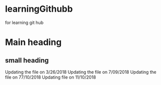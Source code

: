 # learningGithubb
for learning git hub
# Main heading
## small heading
Updating the file on 3/26/2018
Updating the file on 7/09/2018
Updating the file on 77/10/2018
Updating file on 11/10/2018

